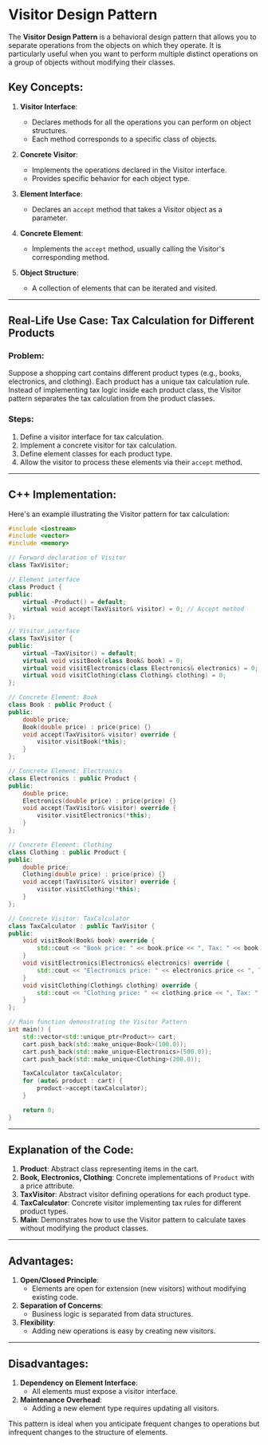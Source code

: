 
# Visitor Design Pattern

The **Visitor Design Pattern** is a behavioral design pattern that allows you to separate operations from the objects on which they operate. It is particularly useful when you want to perform multiple distinct operations on a group of objects without modifying their classes. 

## Key Concepts:
1. **Visitor Interface**:
   - Declares methods for all the operations you can perform on object structures.
   - Each method corresponds to a specific class of objects.

2. **Concrete Visitor**:
   - Implements the operations declared in the Visitor interface.
   - Provides specific behavior for each object type.

3. **Element Interface**:
   - Declares an `accept` method that takes a Visitor object as a parameter.

4. **Concrete Element**:
   - Implements the `accept` method, usually calling the Visitor's corresponding method.

5. **Object Structure**:
   - A collection of elements that can be iterated and visited.

---

## Real-Life Use Case: Tax Calculation for Different Products

### Problem:
Suppose a shopping cart contains different product types (e.g., books, electronics, and clothing). Each product has a unique tax calculation rule. Instead of implementing tax logic inside each product class, the Visitor pattern separates the tax calculation from the product classes.

### Steps:
1. Define a visitor interface for tax calculation.
2. Implement a concrete visitor for tax calculation.
3. Define element classes for each product type.
4. Allow the visitor to process these elements via their `accept` method.

---

## C++ Implementation:

Here's an example illustrating the Visitor pattern for tax calculation:

```cpp
#include <iostream>
#include <vector>
#include <memory>

// Forward declaration of Visitor
class TaxVisitor;

// Element interface
class Product {
public:
    virtual ~Product() = default;
    virtual void accept(TaxVisitor& visitor) = 0; // Accept method
};

// Visitor interface
class TaxVisitor {
public:
    virtual ~TaxVisitor() = default;
    virtual void visitBook(class Book& book) = 0;
    virtual void visitElectronics(class Electronics& electronics) = 0;
    virtual void visitClothing(class Clothing& clothing) = 0;
};

// Concrete Element: Book
class Book : public Product {
public:
    double price;
    Book(double price) : price(price) {}
    void accept(TaxVisitor& visitor) override {
        visitor.visitBook(*this);
    }
};

// Concrete Element: Electronics
class Electronics : public Product {
public:
    double price;
    Electronics(double price) : price(price) {}
    void accept(TaxVisitor& visitor) override {
        visitor.visitElectronics(*this);
    }
};

// Concrete Element: Clothing
class Clothing : public Product {
public:
    double price;
    Clothing(double price) : price(price) {}
    void accept(TaxVisitor& visitor) override {
        visitor.visitClothing(*this);
    }
};

// Concrete Visitor: TaxCalculator
class TaxCalculator : public TaxVisitor {
public:
    void visitBook(Book& book) override {
        std::cout << "Book price: " << book.price << ", Tax: " << book.price * 0.05 << std::endl;
    }
    void visitElectronics(Electronics& electronics) override {
        std::cout << "Electronics price: " << electronics.price << ", Tax: " << electronics.price * 0.18 << std::endl;
    }
    void visitClothing(Clothing& clothing) override {
        std::cout << "Clothing price: " << clothing.price << ", Tax: " << clothing.price * 0.12 << std::endl;
    }
};

// Main function demonstrating the Visitor Pattern
int main() {
    std::vector<std::unique_ptr<Product>> cart;
    cart.push_back(std::make_unique<Book>(100.0));
    cart.push_back(std::make_unique<Electronics>(500.0));
    cart.push_back(std::make_unique<Clothing>(200.0));

    TaxCalculator taxCalculator;
    for (auto& product : cart) {
        product->accept(taxCalculator);
    }

    return 0;
}
```

---

## Explanation of the Code:
1. **Product**: Abstract class representing items in the cart.
2. **Book, Electronics, Clothing**: Concrete implementations of `Product` with a price attribute.
3. **TaxVisitor**: Abstract visitor defining operations for each product type.
4. **TaxCalculator**: Concrete visitor implementing tax rules for different product types.
5. **Main**: Demonstrates how to use the Visitor pattern to calculate taxes without modifying the product classes.

---

## Advantages:
1. **Open/Closed Principle**:
   - Elements are open for extension (new visitors) without modifying existing code.
2. **Separation of Concerns**:
   - Business logic is separated from data structures.
3. **Flexibility**:
   - Adding new operations is easy by creating new visitors.

---

## Disadvantages:
1. **Dependency on Element Interface**:
   - All elements must expose a visitor interface.
2. **Maintenance Overhead**:
   - Adding a new element type requires updating all visitors.

This pattern is ideal when you anticipate frequent changes to operations but infrequent changes to the structure of elements.
